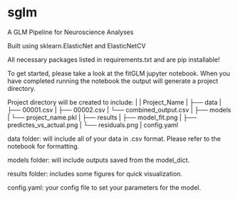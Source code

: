 sglm
==============================

A GLM Pipeline for Neuroscience Analyses

Built using sklearn.ElasticNet and ElasticNetCV

All necessary packages listed in requirements.txt and are pip installable! 

To get started, please take a look at the fitGLM jupyter notebook. When you have 
completed running the notebook the output will generate a project directory.

Project directory will be created to include: 
|
| Project_Name
| ├── data
|   ├── 00001.csv
|   ├── 00002.csv
|   └── combined_output.csv
| ├── models
|   └── project_name.pkl
| ├── results
|   ├── model_fit.png
|   ├── predictes_vs_actual.png
|   └── residuals.png
| config.yaml

data folder: will include all of your data in .csv format. Please refer to the notebook for formatting.

models folder: will include outputs saved from the model_dict.

results folder: includes some figures for quick visualization. 

config.yaml: your config file to set your parameters for the model. 